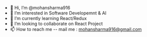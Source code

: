 - 👋 Hi, I’m @mohansharma916
- 👀 I’m interested in Software Developemnt & AI
- 🌱 I’m currently learning React/Redux
- 💞️ I’m looking to collaborate on React Project
- 📫 How to reach me -- mail me : mohansharma916@gmail.com

<!---
mohansharma916/mohansharma916 is a ✨ special ✨ repository because its `README.md` (this file) appears on your GitHub profile.
You can click the Preview link to take a look at your changes.
--->
